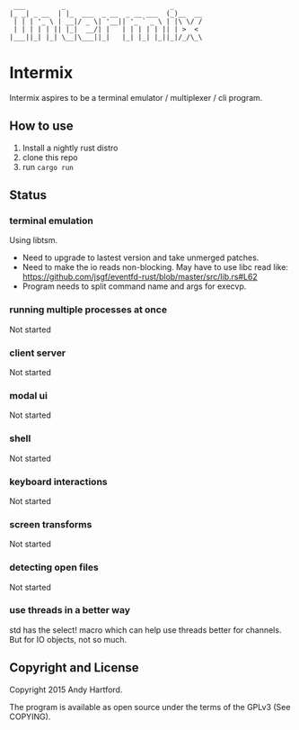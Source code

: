      ___         _                          _
    |_ _| _ __  | |_  ___  _ __  _ __ ___  (_)__  __
     | | | '_ \ | __|/ _ \| '__|| '_ ` _ \ | |\ \/ /
     | | | | | || |_|  __/| |   | | | | | || | >  <
    |___||_| |_| \__|\___||_|   |_| |_| |_||_|/_/\_\

# Intermix

Intermix aspires to be a terminal emulator / multiplexer / cli program.

## How to use

1. Install a nightly rust distro
2. clone this repo
3. run `cargo run`

## Status

### terminal emulation

Using libtsm.

* Need to upgrade to lastest version and take unmerged patches.
* Need to make the io reads non-blocking. May have to use libc read like:
  https://github.com/jsgf/eventfd-rust/blob/master/src/lib.rs#L62
* Program needs to split command name and args for execvp.

### running multiple processes at once

Not started

### client server

Not started

### modal ui

Not started

### shell

Not started

### keyboard interactions

Not started

### screen transforms

Not started

### detecting open files

Not started

### use threads in a better way

std has the select! macro which can help use threads better for
channels. But for IO objects, not so much.

## Copyright and License

Copyright 2015 Andy Hartford.

The program is available as open source under the terms of the GPLv3
(See COPYING).
